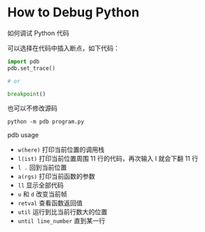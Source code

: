 # How to Debug Python

如何调试 Python 代码

可以选择在代码中插入断点，如下代码：

```python
import pdb
pdb.set_trace()

# or

breakpoint()
```

也可以不修改源码

```shell
python -m pdb program.py
```

pdb usage

- `w(here)` 打印当前位置的调用栈
- `l(ist)` 打印当前位置周围 11 行的代码，再次输入 l 就会下翻 11 行
- `l .` 回到当前位置
- `a(rgs)` 打印当前函数的参数
- `ll` 显示全部代码
- `u` 和 `d` 改变当前帧
- `retval` 查看函数返回值
- `util` 运行到比当前行数大的位置
- `until line_number` 直到某一行
